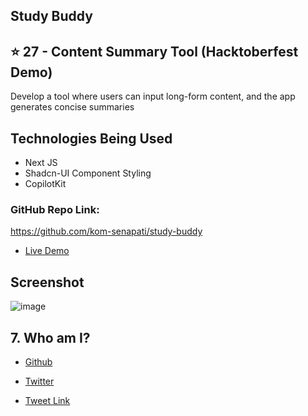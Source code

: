 ## Study Buddy

## ⭐ 27 - Content Summary Tool (Hacktoberfest Demo)

Develop a tool where users can input long-form content, and the app generates concise summaries

## Technologies Being Used

- Next JS
- Shadcn-UI Component Styling
- CopilotKit

### GitHub Repo Link: 
https://github.com/kom-senapati/study-buddy

- [Live Demo](https://content-summary-tool.vercel.app/)

## Screenshot

![image](https://github.com/user-attachments/assets/45dbb3b5-8bef-4ba0-b706-901c68ff27c6)

## 7. Who am I?

- [Github](https://github.com/kom-senapati)
- [Twitter](https://x.com/kom_senapati)


- [Tweet Link](https://x.com/kom_senapati/status/1848999182230802776)
